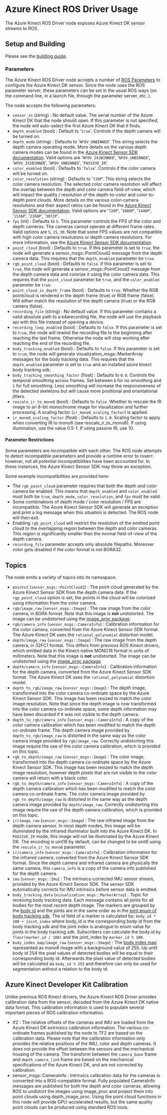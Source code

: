 # Azure Kinect ROS Driver Usage

The Azure Kinect ROS Driver node exposes Azure Kinect DK sensor streams to ROS.

## Setup and Building

Please see the [building guide](building.md).

### Parameters

The Azure Kinect ROS Driver node accepts a number of [ROS Parameters](http://wiki.ros.org/Parameter%20Server) to configure the Azure Kinect DK sensor. Since the node uses the ROS parameter server, these parameters can be set in the usual ROS ways (on the command line, in a launch file, through the parameter server, etc..).

The node accepts the following parameters:

- `sensor_sn` (string) : No default value. The serial number of the Azure Kinect DK that the node should open. If this parameter is not specified, the node will auto-select the first Azure Kinect DK that it finds.
- `depth_enabled` (bool) : Default to '`true`'. Controls if the depth camera will be turned on.
- `depth_mode` (string) : Defaults to '`NFOV_UNBINNED`'. This string selects the depth camera operating mode. More details on the various depth camera modes can be found in the [Azure Kinect Sensor SDK documentation](https://docs.microsoft.com/en-us/azure/Kinect-dk/hardware-specification#depth-camera-supported-operating-modes). Valid options are '`NFOV_2X2BINNED`', '`NFOV_UNBINNED`', '`WFOV_2X2BINNED`', '`WFOV_UNBINNED`', '`PASSIVE_IR`'.
- `color_enabled` (bool) : Defaults to '`false`'. Controls if the color camera will be turned on.
- `color_resolution` (string) : Defaults to '`720P`'. This string selects the color camera resolution. The selected color camera resolution will affect the overlap between the depth and color camera field-of-view, which will impact the quality / resolution of the depth-to-color and color-to-depth point clouds. More details on the various color-camera resolutions and their aspect ratios can be found in the [Azure Kinect Sensor SDK documentation](https://docs.microsoft.com/en-us/azure/Kinect-dk/hardware-specification#color-camera-supported-operating-modes). Valid options are '`720P`', '`1080P`', '`1440P`', '`1536P`', '`2160P`', '`3072P`'.
- `fps` (int) : Defaults to `5`. This parameter controls the FPS of the color and depth cameras. The cameras cannot operate at different frame rates. Valid options are `5`, `15`, `30`. Note that some FPS values are not compatible with high color camera resolutions or depth camera resolutions. For more information, see the [Azure Kinect Sensor SDK documentation](https://docs.microsoft.com/en-us/azure/Kinect-dk/hardware-specification#depth-camera-supported-operating-modes).
- `point_cloud` (bool) : Defaults to `true`. If this parameter is set to `true`, the node will generate a sensor_msgs::PointCloud2 message from the depth camera data. This requires that the `depth_enabled` parameter be `true`.
- `rgb_point_cloud` (bool) : Defaults to `false`. If this parameter is set to `true`, the node will generate a sensor_msgs::PointCloud2 message from the depth camera data and colorize it using the color camera data. This requires that the `point_cloud` parameter be `true`, and the `color_enabled` parameter be `true`.
- `point_cloud_in_depth_frame` (bool) : Defaults to `true`. Whether the RGB pointcloud is rendered in the depth frame (true) or RGB frame (false). Will either match the resolution of the depth camera (true) or the RGB camera (false).
- `recording_file` (string) : No default value. If this parameter contains a valid absolute path to a k4arecording file, the node will use the playback api with this file instead of opening a device.
- `recording_loop_enabled` (bool) : Defaults to `false`. If this parameter is set to `true`, the node will rewind the recording file to the beginning after reaching the last frame. Otherwise the node will stop working after reaching the end of the recording file.
- `body_tracking_enabled` (bool) : Defaults to `false`. If this parameter is set to `true`, the node will generate visualization_msgs::MarkerArray messages for the body tracking data. This requires that the `depth_enabled` parameter is set to `true` and an installed azure kinect body tracking sdk.
- `body_tracking_smoothing_factor` (float) : Defaults to `0.0`. Controls the temporal smoothing across frames. Set between `0` for no smoothing and `1` for full smoothing. Less smoothing will increase the responsiveness of the detected skeletons but will cause more positional and oriantational jitters.
- `rescale_ir_to_mono8` (bool) : Defaults to `false`. Whether to rescale the IR image to an 8-bit monochrome image for visualization and further processing. A scaling factor (`ir_mono8_scaling_factor`) is applied.
- `ir_mono8_scaling_factor` (float) : Defaults to `1.0`. Scaling factor to apply when converting IR to mono8 (see rescale_ir_to_mono8). If using illumination, use the value 0.5-1. If using passive IR, use 10.

#### Parameter Restrictions

Some parameters are incompatible with each other. The ROS node attempts to detect incompatible parameters and provide a runtime error to roserr: however, not all potential incompatibilities have been accounted for. In these instances, the Azure Kinect Sensor SDK may throw an exception.

Some example incompatibilities are provided here:
- The `rgb_point_cloud` parameter requires that both the depth and color camera be enabled. This means that `depth_enabled` and `color_enabled` must both be `true`, `depth_mode`, `color_resolution`, and `fps` must be valid.
- Some combinations of depth mode / color resolution / FPS are incompatible. The Azure Kinect Sensor SDK will generate an exception and print a log message when this situation is detected. The ROS node will then exit.
- Enabling `rgb_point_cloud` will restrict the resolution of the emitted point cloud to the overlapping region between the depth and color cameras. This region is significantly smaller than the normal field-of-view of the depth camera.
- `recording_file` parameter accepts only absolute filepaths. Moreover color gets disabled if the color format is not BGRA32.

## Topics

The node emits a variety of topics into its namespace.

- `points2` (`sensor_msgs::PointCloud2`) : The point cloud generated by the Azure Kinect Sensor SDK from the depth camera data. If the `rgp_point_cloud` option is set, the points in the cloud will be colorized using information from the color camera.
- `rgb/image_raw` (`sensor_msgs::Image`) : The raw image from the color camera, in BGRA format. Note that this image is **not** undistorted. The image can be undistorted using the [image_proc package](http://wiki.ros.org/image_proc).
- `rgb/camera_info` (`sensor_msgs::CameraInfo`) : Calibration information for the color camera, converted from the Azure Kinect Sensor SDK format. The Azure Kinect DK uses the `rational_polynomial` distortion model.
- `depth/image_raw` (`sensor_msgs::Image`) : The raw image from the depth camera, in 32FC1 format. This differs from previous ROS Kinect drivers, which emitted data in the Kinect-native MONO16 format in units of millimeters. Note that this image is **not** undistorted. The image can be undistorted using the [image_proc package](http://wiki.ros.org/image_proc).
- `depth/camera_info` (`sensor_msgs::CameraInfo`) : Calibration information for the depth camera, converted from the Azure Kinect Sensor SDK format. The Azure Kinect DK uses the `rational_polynomial` distortion model.
- `depth_to_rgb/image_raw` (`sensor_msgs::Image`) :  The depth image, transformed into the color camera co-ordinate space by the Azure Kinect Sensor SDK. This image has been resized to match the color image resolution. Note that since the depth image is now transformed into the color camera co-ordinate space, some depth information may have been discarded if it was not visible to the depth camera.
- `depth_to_rgb/camera_info` (`sensor_msgs::CameraInfo`) : A copy of the color camera calibration which has been modified to match the depth co-ordinate frame. The depth camera image provided by `depth_to_rgb/image_raw` is distorted in the same way as the color camera image provided by `rgb/image_raw`. Correctly undistorting this image require the use of the color camera calibration, which is provided on this topic.
- `rgb_to_depth/image_raw` (`sensor_msgs::Image`) : The color image, transformed into the depth camera co-ordinate space by the Azure Kinect Sensor SDK. This image has been resized to match the depth image resolution, however depth pixels that are not visible to the color camera will return with a black color.
- `rgb_to_depth/camera_info` (`sensor_msgs::CameraInfo`) : A copy of the depth camera calibration which has been modified to match the color camera co-ordinate frame. The color camera image provided by `rgb_to_depth/image_raw` is distorted in the same way as the depth camera image provided by `depth/image_raw`. Correctly undistorting this image require the use of the depth camera calibration, which is provided on this topic.
- `ir/image_raw` (`sensor_msgs::Image`) : The raw infrared image from the depth camera sensor. In most depth modes, this image will be illuminated by the infrared illuminator built into the Azure Kinect DK. In `PASSIVE_IR` mode, this image will not be illuminated by the Azure Kinect DK. The encoding is uint16 by default, can be changed to be uint8 using the `rescale_ir_to_mono8` parameter.
- `ir/camera_info` (`sensor_msgs::CameraInfo`) : Calibration information for the infrared camera, converted from the Azure Kinect Sensor SDK format. Since the depth camera and infrared camera are physically the same camera, this `camera_info` is a copy of the camera info published for the depth camera.
- `imu` (`sensor_msgs::Imu`) : The intrinsics-corrected IMU sensor stream, provided by the Azure Kinect Sensor SDK. The sensor SDK automatically corrects for IMU intrinsics before sensor data is emitted.
- `body_tracking_data` (`visualization_msgs::MarkerArray`) : Topic for receiving body tracking data. Each message contains all joints for all bodies for the most recent depth image. The markers are grouped by the [body id](https://microsoft.github.io/Azure-Kinect-Body-Tracking/release/0.9.x/structk4abt__body__t.html#a38fed6c7125f92b41165ffe2e1da9dd4) and the joints are in the same order as in the [joint enum of body tracking sdk](https://microsoft.github.io/Azure-Kinect-Body-Tracking/release/0.9.x/group__btenums.html#ga5fe6fa921525a37dec7175c91c473781). The id field of a marker is calculated by: `body_id * 100 + joint_index` where body_id is the corresponding body id from the body tracking sdk and the joint index is analogue to enum value for joints in the body tracking sdk. Subscribers can calculate the body.id by `floor(marker.id / 100)` and the joint_index by `marker.id % 100`.
- `body_index_map/image_raw` (`sensor_msgs::Image`) : The [body index map](https://docs.microsoft.com/de-de/azure/Kinect-dk/body-index-map) represented as mono8 image with a background value of 255.
Up until body id 254 the pixel values of detected bodies will be equal to their corresponding body id. Afterwards the pixel value of detected bodies will be calculated as `body_id % 255` and therefore can only be used for segmentation without a relation to the body id.

## Azure Kinect Developer Kit Calibration

Unlike previous ROS Kinect drivers, the Azure Kinect ROS Driver provides calibration data from the sensor, decoded from the Azure Kinect DK native data format. This calibration information is used to populate several important pieces of ROS calibration information.

- tf2 : The relative offsets of the cameras and IMU are loaded from the Azure Kinect DK extrinsics calibration information. The various co-ordinate frames published by the node to TF2 are based on the calibration data. Please note that the calibration information only provides the relative positions of the IMU, color and depth cameras. It does not provide the offset between the sensors and the mechanical housing of the camera. The transform between the `camera_base` frame and `depth_camera_link` frame are based on the mechanical specifications of the Azure Kinect DK, and are not corrected by calibration.
- sensor_msgs::CameraInfo : Intrinsics calibration data for the cameras is converted into a ROS-compatible format. Fully populated CameraInfo messages are published for both the depth and color cameras, allowing ROS to undistort the images using image_proc and project them into point clouds using depth_image_proc. Using the point cloud functions in this node will provide GPU-accelerated results, but the same quality point clouds can be produced using standard ROS tools.
